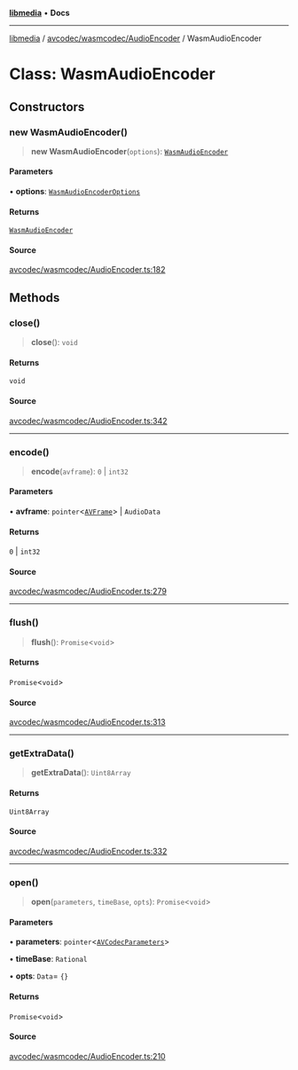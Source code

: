 [**libmedia**](../../../../README.md) • **Docs**

***

[libmedia](../../../../README.md) / [avcodec/wasmcodec/AudioEncoder](../README.md) / WasmAudioEncoder

# Class: WasmAudioEncoder

## Constructors

### new WasmAudioEncoder()

> **new WasmAudioEncoder**(`options`): [`WasmAudioEncoder`](WasmAudioEncoder.md)

#### Parameters

• **options**: [`WasmAudioEncoderOptions`](../type-aliases/WasmAudioEncoderOptions.md)

#### Returns

[`WasmAudioEncoder`](WasmAudioEncoder.md)

#### Source

[avcodec/wasmcodec/AudioEncoder.ts:182](https://github.com/zhaohappy/libmedia/blob/87bf8029d8be58d5035a3f4dc7037c25d1ac371b/src/avcodec/wasmcodec/AudioEncoder.ts#L182)

## Methods

### close()

> **close**(): `void`

#### Returns

`void`

#### Source

[avcodec/wasmcodec/AudioEncoder.ts:342](https://github.com/zhaohappy/libmedia/blob/87bf8029d8be58d5035a3f4dc7037c25d1ac371b/src/avcodec/wasmcodec/AudioEncoder.ts#L342)

***

### encode()

> **encode**(`avframe`): `0` \| `int32`

#### Parameters

• **avframe**: `pointer`\<[`AVFrame`](../../../../avutil/struct/avframe/classes/AVFrame.md)\> \| `AudioData`

#### Returns

`0` \| `int32`

#### Source

[avcodec/wasmcodec/AudioEncoder.ts:279](https://github.com/zhaohappy/libmedia/blob/87bf8029d8be58d5035a3f4dc7037c25d1ac371b/src/avcodec/wasmcodec/AudioEncoder.ts#L279)

***

### flush()

> **flush**(): `Promise`\<`void`\>

#### Returns

`Promise`\<`void`\>

#### Source

[avcodec/wasmcodec/AudioEncoder.ts:313](https://github.com/zhaohappy/libmedia/blob/87bf8029d8be58d5035a3f4dc7037c25d1ac371b/src/avcodec/wasmcodec/AudioEncoder.ts#L313)

***

### getExtraData()

> **getExtraData**(): `Uint8Array`

#### Returns

`Uint8Array`

#### Source

[avcodec/wasmcodec/AudioEncoder.ts:332](https://github.com/zhaohappy/libmedia/blob/87bf8029d8be58d5035a3f4dc7037c25d1ac371b/src/avcodec/wasmcodec/AudioEncoder.ts#L332)

***

### open()

> **open**(`parameters`, `timeBase`, `opts`): `Promise`\<`void`\>

#### Parameters

• **parameters**: `pointer`\<[`AVCodecParameters`](../../../../avutil/struct/avcodecparameters/classes/AVCodecParameters.md)\>

• **timeBase**: `Rational`

• **opts**: `Data`= `{}`

#### Returns

`Promise`\<`void`\>

#### Source

[avcodec/wasmcodec/AudioEncoder.ts:210](https://github.com/zhaohappy/libmedia/blob/87bf8029d8be58d5035a3f4dc7037c25d1ac371b/src/avcodec/wasmcodec/AudioEncoder.ts#L210)
